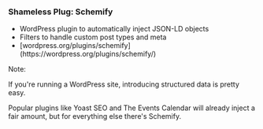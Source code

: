 ### Shameless Plug: Schemify

* WordPress plugin to automatically inject JSON-LD objects <!-- .element: class="fragment" -->
* Filters to handle custom post types and meta <!-- .element: class="fragment" -->
* <!-- .element: class="fragment" --> [wordpress.org/plugins/schemify](https://wordpress.org/plugins/schemify/)

Note:

If you're running a WordPress site, introducing structured data is pretty easy.

Popular plugins like Yoast SEO and The Events Calendar will already inject a fair amount, but for everything else there's Schemify.
